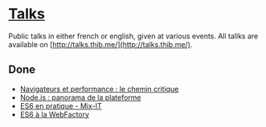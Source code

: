 [Talks](http://talks.thib.me)
=====

Public talks in either french or english, given at various events. All tallks are available on [http://talks.thib.me/](http://talks.thib.me/).

## Done

- [Navigateurs et performance : le chemin critique](http://talks.thib.me/navigateurs-performance/)
- [Node.js : panorama de la plateforme](http://talks.thib.me/nodejs-panorama/)
- [ES6 en pratique - Mix-IT](http://talks.thib.me/es6-en-pratique)
- [ES6 à la WebFactory](http://talks.thib.me/es6-webfactory)
